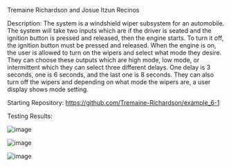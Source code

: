 Tremaine Richardson and Josue Itzun Recinos

Description:
The system is a windshield wiper subsystem for an automobile. The system will take two inputs which are if the driver is seated and the ignition button is pressed and released, then the engine starts. To turn it off, the ignition button must be pressed and released. When the engine is on, the user is allowed to turn on the wipers and select what mode they desire. They can choose these outputs which are high mode, low mode, or intermittent which they can select three different delays. One delay is 3 seconds, one is 6 seconds, and the last one is 8 seconds. They can also turn off the wipers and depending on what mode the wipers are, a user display shows mode setting.

Starting Repository: https://github.com/Tremaine-Richardson/example_6-1

Testing Results:

![image](https://github.com/Tremaine-Richardson/ECE218_Project3/assets/155551490/ea884621-0f02-4ce5-9482-0a386b2a838a)

![image](https://github.com/Tremaine-Richardson/ECE218_Project3/assets/155551490/6c4fe7aa-d988-421f-a402-98d026018e7b)

![image](https://github.com/Tremaine-Richardson/ECE218_Project3/assets/155551490/766e32ad-9d50-4268-95a9-a9e9541b3053)
